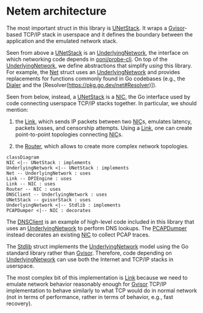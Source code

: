 # Netem architecture

The most important struct in this library is
[UNetStack](https://pkg.go.dev/github.com/ooni/netem#UNetStack). It
wraps a [Gvisor](https://gvisor.dev/)-based TCP/IP stack in
userspace and it defines the boundary between the application and
the emulated network stack.

Seen from above a [UNetStack](https://pkg.go.dev/github.com/ooni/netem#UNetStack)
is an [UnderlyingNetwork](https://pkg.go.dev/github.com/ooni/netem#UNetStack), the
interface on which networking code depends in [ooni/probe-cli](
https://github.com/ooni/probe-cli). On top of the [UnderlyingNetwork](
https://pkg.go.dev/github.com/ooni/netem#UNetStack), we define
abstractions that simplify _using_ this library. For example, the
[Net](https://pkg.go.dev/github.com/ooni/netem#Net) struct uses an
[UnderlyingNetwork](https://pkg.go.dev/github.com/ooni/netem#UNetStack)
and provides replacements for functions commonly found in Go
codebases (e.g., the [Dialer](https://pkg.go.dev/net#Dialer) and
the [Resolver(https://pkg.go.dev/net#Resolver)]).

Seen from below, instead, a [UNetStack](https://pkg.go.dev/github.com/ooni/netem#UNetStack)
is a [NIC](https://pkg.go.dev/github.com/ooni/netem#NIC), the Go
interface used by code connecting userspace TCP/IP stacks together. In
particular, we should mention:

1. the [Link](https://pkg.go.dev/github.com/ooni/netem#Link), which
sends IP packets between two [NIC](https://pkg.go.dev/github.com/ooni/netem#NIC)s,
emulates latency, packets losses, and censorship attempts. Using
a [Link](https://pkg.go.dev/github.com/ooni/netem#Link), one can create
point-to-point topologies connecting [NIC](
https://pkg.go.dev/github.com/ooni/netem#NIC)s.

2. the [Router](https://pkg.go.dev/github.com/ooni/netem#Router), which
allows to create more complex network topologies.

```mermaid
classDiagram
NIC <|-- UNetStack : implements
UnderlyingNetwork <|-- UNetStack : implements
Net -- UnderlyingNetwork : uses
Link -- DPIEngine : uses
Link -- NIC : uses
Router -- NIC : uses
DNSClient -- UnderlyingNetwork : uses
UNetStack -- gvisorStack : uses
UnderlyingNetwork <|-- Stdlib : implements
PCAPDumper <|-- NIC : decorates
```

The [DNSClient](https://pkg.go.dev/github.com/ooni/netem#DNSClient) is
an example of high-level code included in this library that uses an
[UnderlyingNetwork](https://pkg.go.dev/github.com/ooni/netem#UnderlyingNetwork)
to perform DNS lookups. The [PCAPDumper](
https://pkg.go.dev/github.com/ooni/netem#PCAPDumper) instead decorates
an existing [NIC](https://pkg.go.dev/github.com/ooni/netem#NIC) to
collect PCAP traces.

The [Stdlib](https://pkg.go.dev/github.com/ooni/netem#Stdlib) struct
implements the [UnderlyingNetwork](https://pkg.go.dev/github.com/ooni/netem#UnderlyingNetwork)
model using the Go standard library rather than [Gvisor](https://gvisor.dev/). Therefore,
code depending on [UnderlyingNetwork](https://pkg.go.dev/github.com/ooni/netem#UnderlyingNetwork)
can use both the Internet and TCP/IP stacks in userspace.

The most complex bit of this implementation is [Link](
https://pkg.go.dev/github.com/ooni/netem#Link) because we need
to emulate network behavior reasonably enough for [Gvisor](https://gvisor.dev/)
TCP/IP implementation to behave similarly to what TCP would
do in normal network (not in terms of performance, rather in
terms of behavior, e.g., fast recovery).

